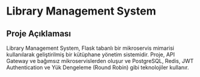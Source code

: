 # Library Management System

## Proje Açıklaması

Library Management System, Flask tabanlı bir mikroservis mimarisi kullanılarak geliştirilmiş bir kütüphane yönetim sistemidir. Proje, API Gateway ve bağımsız mikroservislerden oluşur ve PostgreSQL, Redis, JWT Authentication ve Yük Dengeleme (Round Robin) gibi teknolojiler kullanır.